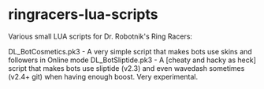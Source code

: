 # ringracers-lua-scripts
Various small LUA scripts for Dr. Robotnik's Ring Racers:

DL_BotCosmetics.pk3 - A very simple script that makes bots use skins and followers in Online mode
DL_BotSliptide.pk3 - A [cheaty and hacky as heck] script that makes bots use sliptide (v2.3) and even wavedash sometimes (v2.4+ git) when having enough boost. Very experimental.
